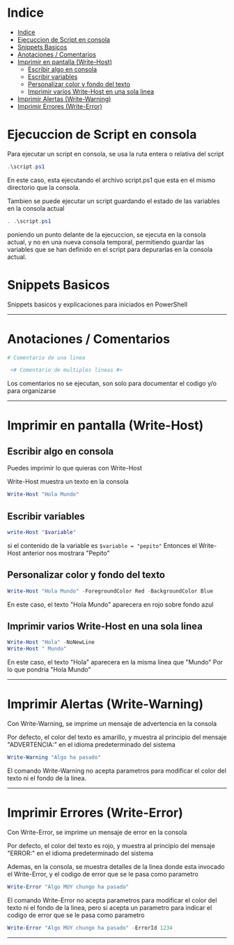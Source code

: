 # Indice

- [Indice](#indice)
- [Ejecuccion de Script en consola](#ejecuccion-de-script-en-consola)
- [Snippets Basicos](#snippets-basicos)
- [Anotaciones / Comentarios](#anotaciones--comentarios)
- [Imprimir en pantalla (Write-Host)](#imprimir-en-pantalla-write-host)
  - [Escribir algo en consola](#escribir-algo-en-consola)
  - [Escribir variables](#escribir-variables)
  - [Personalizar color y fondo del texto](#personalizar-color-y-fondo-del-texto)
  - [Imprimir varios Write-Host en una sola linea](#imprimir-varios-write-host-en-una-sola-linea)
- [Imprimir Alertas (Write-Warning)](#imprimir-alertas-write-warning)
- [Imprimir Errores (Write-Error)](#imprimir-errores-write-error)

# Ejecuccion de Script en consola

Para ejecutar un script en consola, se usa la ruta entera o relativa del script

```powershell
.\script.ps1
```

En este caso, esta ejecutando el archivo script.ps1 que esta en el mismo directorio que la consola.

Tambien se puede ejecutar un script guardando el estado de las variables en la consola actual

```powershell
. .\script.ps1
```

poniendo un punto delante de la ejecuccion, se ejecuta en la consola actual, y no en una nueva consola temporal, permitiendo guardar las variables que se han definido en el script para depurarlas en la consola actual.

# Snippets Basicos

Snippets basicos y explicaciones para iniciados en PowerShell

---

# Anotaciones / Comentarios

```powershell
# Comentario de una linea
```

```powershell
 <# Comentario de multiples lineas #> 
```

Los comentarios no se ejecutan, son solo para documentar el codigo y/o para organizarse

---

# Imprimir en pantalla (Write-Host)

## Escribir algo en consola

Puedes imprimir lo que quieras con Write-Host

Write-Host muestra un texto en la consola

```powershell
Write-Host "Hola Mundo"
```

## Escribir variables

```powershell
write-Host "$variable"
```

si el contenido de la variable es ```` $variable = "pepito" ````
Entonces el Write-Host anterior nos mostrara "Pepito"

## Personalizar color y fondo del texto

```powershell
Write-Host "Hola Mundo" -ForegroundColor Red -BackgroundColor Blue
```

En este caso, el texto "Hola Mundo" aparecera en rojo sobre fondo azul

## Imprimir varios Write-Host en una sola linea

```powershell
Write-Host "Hola" -NoNewLine
Write-Host " Mundo"
```

En este caso, el texto "Hola" aparecera en la misma linea que "Mundo"
Por lo que pondria "Hola Mundo"

---

# Imprimir Alertas (Write-Warning)

Con Write-Warning, se imprime un mensaje de advertencia en la consola

Por defecto, el color del texto es amarillo, y muestra al principio del mensaje "ADVERTENCIA:" en el idioma predeterminado del sistema
  
  ```powershell
  Write-Warning "Algo ha pasado"
  ```

El comando Write-Warning no acepta parametros para modificar el color del texto ni el fondo de la linea.

---

# Imprimir Errores (Write-Error)

Con Write-Error, se imprime un mensaje de error en la consola

Por defecto, el color del texto es rojo, y muestra al principio del mensaje "ERROR:" en el idioma predeterminado del sistema

Ademas, en la consola, se muestra detalles de la linea donde esta invocado el Write-Error, y el codigo de error que se le pasa como parametro
  
  ```powershell
  Write-Error "Algo MUY chungo ha pasado"
  ```

El comando Write-Error no acepta parametros para modificar el color del texto ni el fondo de la linea, pero si acepta un parametro para indicar el codigo de error que se le pasa como parametro

  ```powershell
  Write-Error "Algo MUY chungo ha pasado" -ErrorId 1234
  ```

---
